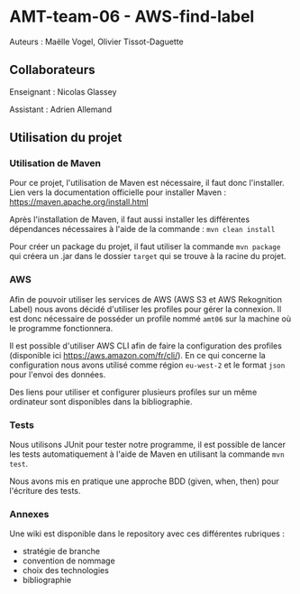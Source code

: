 # AMT-team-06 - AWS-find-label

Auteurs : Maëlle Vogel, Olivier Tissot-Daguette

## Collaborateurs

Enseignant : Nicolas Glassey

Assistant : Adrien Allemand 

## Utilisation du projet

### Utilisation de Maven

Pour ce projet, l'utilisation de Maven est nécessaire, il faut donc l'installer. Lien vers la documentation officielle pour installer Maven : https://maven.apache.org/install.html

Après l'installation de Maven, il faut aussi installer les différentes dépendances nécessaires à l'aide de la commande : ```mvn clean install```

Pour créer un package du projet, il faut utiliser la commande ```mvn package``` qui créera un .jar dans le dossier ```target``` qui se trouve à la racine du projet.

### AWS

Afin de pouvoir utiliser les services de AWS (AWS S3 et AWS Rekognition Label) nous avons décidé d'utiliser les profiles pour gérer la connexion. Il est donc nécessaire de posséder un profile nommé ```amt06``` sur la machine où le programme fonctionnera.

Il est possible d'utiliser AWS CLI afin de faire la configuration des profiles (disponible ici https://aws.amazon.com/fr/cli/). En ce qui concerne la configuration nous avons utilisé comme région ```eu-west-2``` et le format ```json``` pour l'envoi des données.

Des liens pour utiliser et configurer plusieurs profiles sur un même ordinateur sont disponibles dans la bibliographie.

### Tests

Nous utilisons JUnit pour tester notre programme, il est possible de lancer les tests automatiquement à l'aide de Maven en utilisant la commande ```mvn test```. 

Nous avons mis en pratique une approche BDD (given, when, then) pour l'écriture des tests.

### Annexes

Une wiki est disponible dans le repository avec ces différentes rubriques :
- stratégie de branche
- convention de nommage
- choix des technologies
- bibliographie